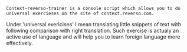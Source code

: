 	Context-reverso-trainer is a console script which allows you to do universal exercieses on the site of context.reverso.com.
Under 'universal exericises' I mean translating little snippets of text with following comparison with right translation.
Such exercise is actualy an active use of language and will help you to learn foreign language more effectively.
